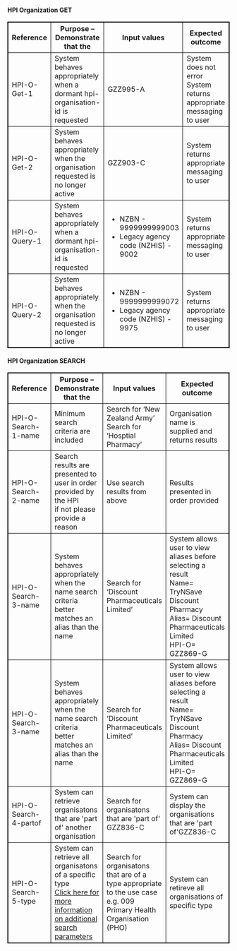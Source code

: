 


<h4>HPI Organization GET</h4>
<table>
<style>
table, th, td {
  border: 1px solid black;
  border-collapse: collapse;
}
</style>
<tr><th>Reference</th>
<th>Purpose – Demonstrate that the</th>
<th>Input values</th>
<th>Expected outcome</th>
<th>Mandatory</th>
</tr>

<tr>
<td>HPI-O-Get-1</td>
<td>System behaves appropriately when a dormant hpi-organisation-id is requested</td>
<td>GZZ995-A</td>
<td>System does not error <br /> System returns appropriate messaging to user</td>
<td>*mandatory if appropriate for use case</td>
</tr>

<tr>
<td>HPI-O-Get-2</td>
<td>System behaves appropriately when the organisation requested is no longer active</td>
<td>GZZ903-C</td>
<td>System returns appropriate messaging to user</td>
<td>*mandatory if appropriate for use case</td>
</tr>

<tr>
<td>HPI-O-Query-1</td>
<td>System behaves appropriately when a dormant hpi-organisation-id is requested</td>
<td>
  <ul>
    <li>NZBN - 9999999999003 </li>
    <li>Legacy agency code (NZHIS) - 9002</li>
  </ul>
</td>
<td>System returns appropriate messaging to user</td>
<td>*mandatory if appropriate for use case</td>
</tr>

<tr>
<td>HPI-O-Query-2</td>
<td>System behaves appropriately when the organisation requested is no longer active</td>
<td>
  <ul>
    <li>NZBN - 9999999999072 </li>
    <li>Legacy agency code (NZHIS) - 9975</li>
  </ul>
</td>
<td>System returns appropriate messaging to user</td>
<td>*mandatory if appropriate for use case</td>
</tr>
</table>

<h4>HPI Organization SEARCH</h4>
<table>
<style>
table, th, td {
  border: 1px solid black;
  border-collapse: collapse;
}
</style>
<tr>
<th>Reference</th>
<th>Purpose – Demonstrate that the</th>
<th>Input values</th>
<th>Expected outcome</th>
<th>Mandatory</th>
</tr>

<tr>
<td>HPI-O-Search-1-name</td>
<td>Minimum search criteria are included</td>
<td>Search for ‘New Zealand Army’ <br /> Search for ‘Hosptial Pharmacy’</td>
<td>Organisation name is supplied and returns results</td>
<td>*mandatory if appropriate for use case</td>
</tr>

<tr>
<td>HPI-O-Search-2-name</td>
<td>Search results are presented to user in order provided by the HPI <br /> if not please provide a reason</td>
<td>Use search results from above</td>
<td>Results presented in order provided</td>
<td>*mandatory if appropriate for use case</td>
</tr>

<tr>
<td>HPI-O-Search-3-name</td>
<td>System behaves appropriately when the name search criteria better matches an alias than the name</td>
<td>Search for ‘Discount Pharmaceuticals Limited’</td>
<td>System allows user to view aliases before selecting a result <br /> Name= TryNSave Discount Pharmacy <br /> Alias= Discount Pharmaceuticals Limited <br /> HPI-O= GZZ869-G</td>
<td><td>*mandatory if appropriate for use case</td></td>
</tr>

<tr>
<td>HPI-O-Search-3-name</td>
<td>System behaves appropriately when the name search criteria better matches an alias than the name</td>
<td>Search for ‘Discount Pharmaceuticals Limited’</td>
<td>System allows user to view aliases before selecting a result <br /> Name= TryNSave Discount Pharmacy <br /> Alias= Discount Pharmaceuticals Limited <br /> HPI-O= GZZ869-G</td>
<td><td>*mandatory if appropriate for use case</td></td>
</tr>

<tr>
<td>HPI-O-Search-4-partof</td>
<td>System can retrieve organisatons that are 'part of' another organisation</td>
<td>Search for organisatons that are 'part of' GZZ836-C</td>
<td>System can display the organisations that are 'part of'GZZ836-C</td>
<td><td>*mandatory if appropriate for use case</td></td>
</tr>

<tr>
<td>HPI-O-Search-5-type</td>
<td>System can retrieve all organisatons of a specific type  <br />
<a href="general.html#additional-search-parameters">Click here for more information on additional search parameters</a></td>
<td>Search for organisatons that are of a type appropriate to the use case e.g. 009 Primary Health Organisation (PHO)</td>
<td>System can retireve all organisations of specific type </td>
<td><td>*mandatory if appropriate for use case</td></td>
</tr>
</table>
